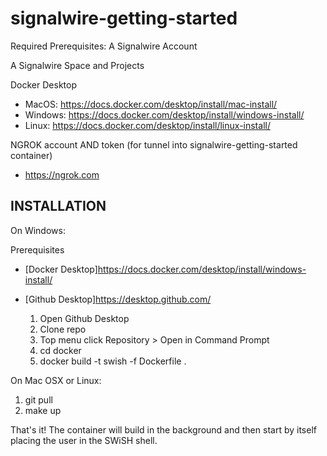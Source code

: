 # signalwire-getting-started

Required Prerequisites:
A Signalwire Account

A Signalwire Space and Projects

Docker Desktop
 - MacOS:   https://docs.docker.com/desktop/install/mac-install/
 - Windows: https://docs.docker.com/desktop/install/windows-install/
 - Linux:   https://docs.docker.com/desktop/install/linux-install/

NGROK account AND token (for tunnel into signalwire-getting-started container)
 - https://ngrok.com


## INSTALLATION ##
On Windows:

Prerequisites

* [Docker Desktop]<https://docs.docker.com/desktop/install/windows-install/>
* [Github Desktop]<https://desktop.github.com/>
  
  1. Open Github Desktop
  2. Clone repo
  3. Top menu click Repository > Open in Command Prompt
  4. cd docker
  5. docker build -t swish -f Dockerfile .

On Mac OSX or Linux:
 1.  git pull
 2.  make up

That's it!  The container will build in the background and then start by itself placing the user in the SWiSH 
shell.
